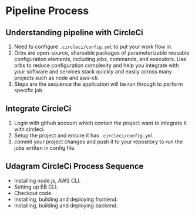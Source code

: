 # Pipeline Process

## Understanding pipeline with CircleCi

1. Need to configure `.circleci/config.yml` to put your work flow in.
1. Orbs are open-source, shareable packages of parameterizable reusable configuration elements, including jobs, commands, and executors. Use orbs to reduce configuration complexity and help you integrate with your software and services stack quickly and easily across many projects such as node and aws-cli.
1. Steps are the sequence the application will be run through to perform specific job.

## Integrate CircleCi

1. Login with github account which contain the project want to integrate it with circleci.
1. Setup the project and ensure it has `.circleci/config.yml`
1. commit your project changes and push it to your repository to run the jobs written in config file.

## Udagram CircleCi Process Sequence

- Installing node.js, AWS CLI.
- Setting up EB CLI.
- Checkout code.
- Installing, building and deploying frontend.
- Installing, building and deploying backend.